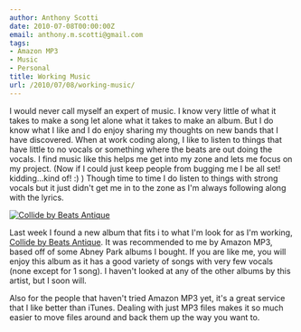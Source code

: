 ```yaml
---
author: Anthony Scotti
date: 2010-07-08T00:00:00Z
email: anthony.m.scotti@gmail.com
tags:
- Amazon MP3
- Music
- Personal
title: Working Music
url: /2010/07/08/working-music/
---
```


I would never call myself an expert of music. I know very little of what it takes to make a song let alone what it takes to make an album. But I do know what I like and I do enjoy sharing my thoughts on new bands that I have discovered. When at work coding along, I like to listen to things that have little to no vocals or something where the beats are out doing the vocals. I find music like this helps me get into my zone and lets me focus on my project. (Now if I could just keep people from bugging me I be all set! kidding...kind of! :) ) Though time to time I do listen to things with strong vocals but it just didn't get me in to the zone as I'm always following along with the lyrics.

[![Collide by Beats Antique](https://f4.bcbits.com/img/a4206978018_16.jpg)](http://music.beatsantique.com/album/collide)

Last week I found a new album that fits i to what I'm look for as I'm working, [Collide by Beats Antique](http://music.beatsantique.com/album/collide). It was recommended to me by Amazon MP3, based off of some Abney Park albums I bought. If you are like me, you will enjoy this album as it has a good variety of songs with very few vocals (none except for 1 song). I haven't looked at any of the other albums by this artist, but I soon will.

Also for the people that haven't tried Amazon MP3 yet, it's a great service that I like better than iTunes. Dealing with just MP3 files makes it so much easier to move files around and back them up the way you want to.
